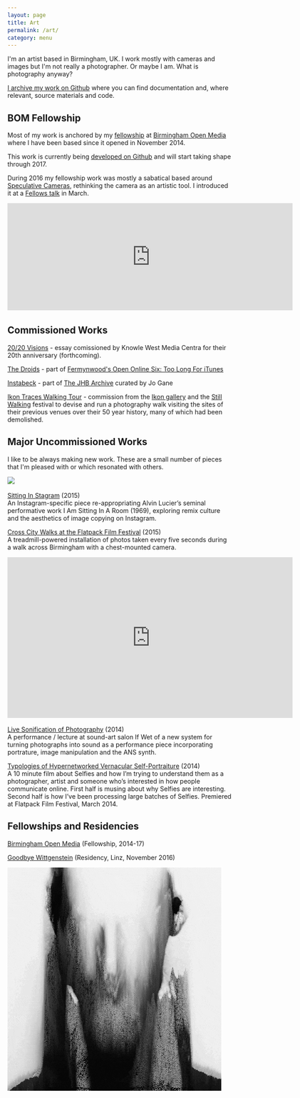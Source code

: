 ```yaml
---
layout: page
title: Art
permalink: /art/
category: menu
---
```



I'm an artist based in Birmingham, UK. I work mostly with cameras and images but I'm not really a photographer. Or maybe I am. What is photography anyway?

[I archive my work on Github](https://github.com/peteash10/Artworks) where you can find documentation and, where relevant, source materials and code. 

## BOM Fellowship

Most of my work is anchored by my [fellowship](http://www.bom.org.uk/bom-fellows/) at [Birmingham Open Media](http://www.bom.org.uk/) where I have been based since it opened in November 2014. 

This work is currently being [developed on Github](https://github.com/peteash10/2017-body-of-work) and will start taking shape through 2017. 

During 2016 my fellowship work was mostly a sabatical based around [Speculative Cameras](https://github.com/peteash10/Artworks/blob/master/Speculative%20Cameras/ReadMe.md), rethinking the camera as an artistic tool. I introduced it at a [Fellows talk](https://vimeo.com/159868781) in March. 

<iframe src="https://player.vimeo.com/video/159868781?byline=0&amp;portrait=0" width="640" height="240" frameborder="0" webkitallowfullscreen="" mozallowfullscreen="" allowfullscreen=""></iframe>

## Commissioned Works

[20/20 Visions](http://kwmc.org.uk/projects/2020visions/) - essay comissioned by Knowle West Media Centra for their 20th anniversary (forthcoming).

[The Droids](https://github.com/peteash10/Artworks/tree/master/The%20Droids) - part of [Fermynwood's Open Online Six: Too Long For iTunes](http://www.fermynwoods.co.uk/current-programme/open-online-six/)

[Instabeck](https://github.com/peteash10/Artworks/tree/master/Instabeck) - part of [The JHB Archive](http://www.jogane.co.uk/projects/286/lost-sculpture-the-jhb-archive/) curated by Jo Gane

[Ikon Traces Walking Tour](https://github.com/peteash10/Artworks/blob/master/Ikon%20Traces/ReadMe.md) - commission from the [Ikon gallery](https://ikon-gallery.org) and the [Still Walking](http://www.stillwalking.org/) festival to devise and run a photography walk visiting the sites of their previous venues over their 50 year history, many of which had been demolished.

## Major Uncommissioned Works

I like to be always making new work. These are a small number of pieces that I'm pleased with or which resonated with others.

![](http://peteashton.com/images/lucier.gif)

[Sitting In Stagram](https://github.com/peteash10/Artworks/blob/master/Sitting%20In%20Stagram/ReadMe.md) (2015)  
An Instagram-specific piece re-appropriating Alvin Lucier’s seminal performative work I Am Sitting In A Room (1969), exploring remix culture and the aesthetics of image copying on Instagram.

[Cross City Walks at the Flatpack Film Festival](http://xcw.org.uk/flatpack-festival-installation-2015/) (2015)  
A treadmill-powered installation of photos taken every five seconds during a walk across Birmingham with a chest-mounted camera.

<iframe src="https://player.vimeo.com/video/123459255" width="640" height="360" frameborder="0" webkitallowfullscreen="" mozallowfullscreen="" allowfullscreen=""></iframe>

[Live Sonification of Photography](https://vimeo.com/110096716) (2014)  
A performance / lecture at sound-art salon If Wet of a new system for turning photographs into sound as a performance piece incorporating portrature, image manipulation and the ANS synth.

[Typologies of Hypernetworked Vernacular Self-Portraiture](https://vimeo.com/90148397) (2014)  
A 10 minute film about Selfies and how I’m trying to understand them as a photographer, artist and someone who’s interested in how people communicate online. First half is musing about why Selfies are interesting. Second half is how I’ve been processing large batches of Selfies. Premiered at Flatpack Film Festival, March 2014.

## Fellowships and Residencies

[Birmingham Open Media](http://www.bom.org.uk/bom-fellows/) (Fellowship, 2014-17)

[Goodbye Wittgenstein](http://a3projectspace.org/index.php/project/goodbye_wittgenstein/) (Residency, Linz, November 2016)

![](../images/wiggydrift.gif)